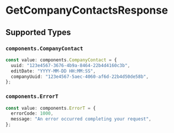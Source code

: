 # GetCompanyContactsResponse


## Supported Types

### `components.CompanyContact`

```typescript
const value: components.CompanyContact = {
  uuid: "123e4567-3676-4b9a-8464-22b4d4160c3b",
  editDate: "YYYY-MM-DD HH:MM:SS",
  companyUuid: "123e4567-5aec-4060-af6d-22b4d50de58b",
};
```

### `components.ErrorT`

```typescript
const value: components.ErrorT = {
  errorCode: 1000,
  message: "An error occurred completing your request",
};
```

